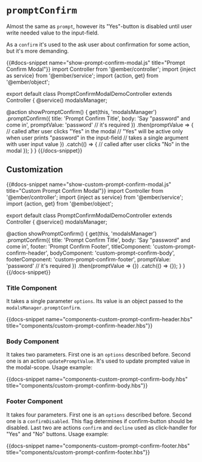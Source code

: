 # `promptConfirm`

Almost the same as `prompt`, however its "Yes"-button is disabled until user write needed value to the input-field.

As a `confirm` it's used to the ask user about confirmation for some action, but it's more demanding.

{{#docs-snippet name="show-prompt-confirm-modal.js" title="Prompt Confirm Modal"}}
import Controller from '@ember/controller';
import {inject as service} from '@ember/service';
import {action, get} from '@ember/object';

export default class PromptConfirmModalDemoController extends Controller {
  @service()
  modalsManager;

  @action
  showPromptConfirm() {
    get(this, 'modalsManager')
      .promptConfirm({
        title: 'Prompt Confirm Title',
        body: 'Say "password" and come in',
        promptValue: 'password' // it's required
      })
      .then(promptValue => {
        // called after user clicks "Yes" in the modal
        // "Yes" will be active only when user prints "password" in the input-field
        // takes a single argument with user input value
      })
      .catch(() => {
        // called after user clicks "No" in the modal
      });
  }
}
{{/docs-snippet}}

## Customization

{{#docs-snippet name="show-custom-prompt-confirm-modal.js" title="Custom Prompt Confirm Modal"}}
import Controller from '@ember/controller';
import {inject as service} from '@ember/service';
import {action, get} from '@ember/object';

export default class PromptConfirmModalDemoController extends Controller {
  @service()
  modalsManager;

  @action
  showPromptConfirm() {
    get(this, 'modalsManager')
      .promptConfirm({
        title: 'Prompt Confirm Title',
        body: 'Say "password" and come in',
        footer: 'Prompt Confirm Footer',
        titleComponent: 'custom-prompt-confirm-header',
        bodyComponent: 'custom-prompt-confirm-body',
        footerComponent: 'custom-prompt-confirm-footer',
        promptValue: 'password' // it's required
      })
      .then(promptValue => {})
      .catch(() => {});
  }
}
{{/docs-snippet}}

### Title Component

It takes a single parameter `options`. Its value is an object passed to the `modalsManager.promptConfirm`.

{{docs-snippet name="components-custom-prompt-confirm-header.hbs" title="components/custom-prompt-confirm-header.hbs"}}

### Body Component

It takes two parameters. First one is an `options` described before. Second one is an action `updatePromptValue`. It's used to update prompted value in the modal-scope. Usage example:

{{docs-snippet name="components-custom-prompt-confirm-body.hbs" title="components/custom-prompt-confirm-body.hbs"}}

### Footer Component

It takes four parameters. First one is an `options` described before. Second one is a `confirmDisabled`. This flag determines if confirm-button should be disabled. Last two are actions `confirm` and `decline` used as click-handler for "Yes" and "No" buttons. Usage example:

{{docs-snippet name="components-custom-prompt-confirm-footer.hbs" title="components/custom-prompt-confirm-footer.hbs"}}

